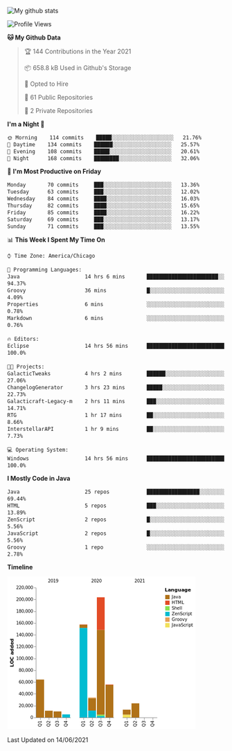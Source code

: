 ![My github stats](https://github-readme-stats.vercel.app/api?username=romvoid95&theme=gruvbox&include_all_commits=true&show_icons=true")

<!--START_SECTION:waka-->
![Profile Views](http://img.shields.io/badge/Profile%20Views-0-blue)

**🐱 My Github Data** 

> 🏆 144 Contributions in the Year 2021
 > 
> 📦 658.8 kB Used in Github's Storage 
 > 
> 💼 Opted to Hire
 > 
> 📜 61 Public Repositories 
 > 
> 🔑 2 Private Repositories  
 > 
**I'm a Night 🦉** 

```text
🌞 Morning    114 commits    █████░░░░░░░░░░░░░░░░░░░░   21.76% 
🌆 Daytime    134 commits    ██████░░░░░░░░░░░░░░░░░░░   25.57% 
🌃 Evening    108 commits    █████░░░░░░░░░░░░░░░░░░░░   20.61% 
🌙 Night      168 commits    ████████░░░░░░░░░░░░░░░░░   32.06%

```
📅 **I'm Most Productive on Friday** 

```text
Monday       70 commits     ███░░░░░░░░░░░░░░░░░░░░░░   13.36% 
Tuesday      63 commits     ███░░░░░░░░░░░░░░░░░░░░░░   12.02% 
Wednesday    84 commits     ████░░░░░░░░░░░░░░░░░░░░░   16.03% 
Thursday     82 commits     ████░░░░░░░░░░░░░░░░░░░░░   15.65% 
Friday       85 commits     ████░░░░░░░░░░░░░░░░░░░░░   16.22% 
Saturday     69 commits     ███░░░░░░░░░░░░░░░░░░░░░░   13.17% 
Sunday       71 commits     ███░░░░░░░░░░░░░░░░░░░░░░   13.55%

```


📊 **This Week I Spent My Time On** 

```text
⌚︎ Time Zone: America/Chicago

💬 Programming Languages: 
Java                     14 hrs 6 mins       ███████████████████████░░   94.37% 
Groovy                   36 mins             █░░░░░░░░░░░░░░░░░░░░░░░░   4.09% 
Properties               6 mins              ░░░░░░░░░░░░░░░░░░░░░░░░░   0.78% 
Markdown                 6 mins              ░░░░░░░░░░░░░░░░░░░░░░░░░   0.76%

🔥 Editors: 
Eclipse                  14 hrs 56 mins      █████████████████████████   100.0%

🐱‍💻 Projects: 
GalacticTweaks           4 hrs 2 mins        ██████░░░░░░░░░░░░░░░░░░░   27.06% 
ChangelogGenerator       3 hrs 23 mins       █████░░░░░░░░░░░░░░░░░░░░   22.73% 
Galacticraft-Legacy-m    2 hrs 11 mins       ███░░░░░░░░░░░░░░░░░░░░░░   14.71% 
RTG                      1 hr 17 mins        ██░░░░░░░░░░░░░░░░░░░░░░░   8.66% 
InterstellarAPI          1 hr 9 mins         ██░░░░░░░░░░░░░░░░░░░░░░░   7.73%

💻 Operating System: 
Windows                  14 hrs 56 mins      █████████████████████████   100.0%

```

**I Mostly Code in Java** 

```text
Java                     25 repos            █████████████████░░░░░░░░   69.44% 
HTML                     5 repos             ███░░░░░░░░░░░░░░░░░░░░░░   13.89% 
ZenScript                2 repos             █░░░░░░░░░░░░░░░░░░░░░░░░   5.56% 
JavaScript               2 repos             █░░░░░░░░░░░░░░░░░░░░░░░░   5.56% 
Groovy                   1 repo              ░░░░░░░░░░░░░░░░░░░░░░░░░   2.78%

```


**Timeline**

![Chart not found](https://raw.githubusercontent.com/ROMVoid95/ROMVoid95/master/charts/bar_graph.png) 


 Last Updated on 14/06/2021
<!--END_SECTION:waka-->
